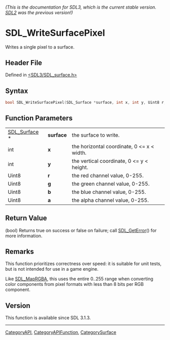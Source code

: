 ###### (This is the documentation for SDL3, which is the current stable version. [SDL2](https://wiki.libsdl.org/SDL2/) was the previous version!)
# SDL_WriteSurfacePixel

Writes a single pixel to a surface.

## Header File

Defined in [<SDL3/SDL_surface.h>](https://github.com/libsdl-org/SDL/blob/main/include/SDL3/SDL_surface.h)

## Syntax

```c
bool SDL_WriteSurfacePixel(SDL_Surface *surface, int x, int y, Uint8 r, Uint8 g, Uint8 b, Uint8 a);
```

## Function Parameters

|                              |             |                                            |
| ---------------------------- | ----------- | ------------------------------------------ |
| [SDL_Surface](SDL_Surface) * | **surface** | the surface to write.                      |
| int                          | **x**       | the horizontal coordinate, 0 <= x < width. |
| int                          | **y**       | the vertical coordinate, 0 <= y < height.  |
| Uint8                        | **r**       | the red channel value, 0-255.              |
| Uint8                        | **g**       | the green channel value, 0-255.            |
| Uint8                        | **b**       | the blue channel value, 0-255.             |
| Uint8                        | **a**       | the alpha channel value, 0-255.            |

## Return Value

(bool) Returns true on success or false on failure; call
[SDL_GetError](SDL_GetError)() for more information.

## Remarks

This function prioritizes correctness over speed: it is suitable for unit
tests, but is not intended for use in a game engine.

Like [SDL_MapRGBA](SDL_MapRGBA), this uses the entire 0..255 range when
converting color components from pixel formats with less than 8 bits per
RGB component.

## Version

This function is available since SDL 3.1.3.

----
[CategoryAPI](CategoryAPI), [CategoryAPIFunction](CategoryAPIFunction), [CategorySurface](CategorySurface)

